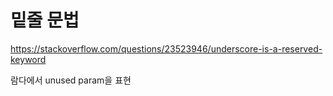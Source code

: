 # 밑줄 문법

https://stackoverflow.com/questions/23523946/underscore-is-a-reserved-keyword

람다에서 unused param을 표현